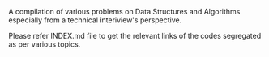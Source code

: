 A compilation of various problems on Data Structures and Algorithms especially from a technical interiview's perspective.

Please refer INDEX.md file to get the relevant links of the codes segregated as per various topics.
